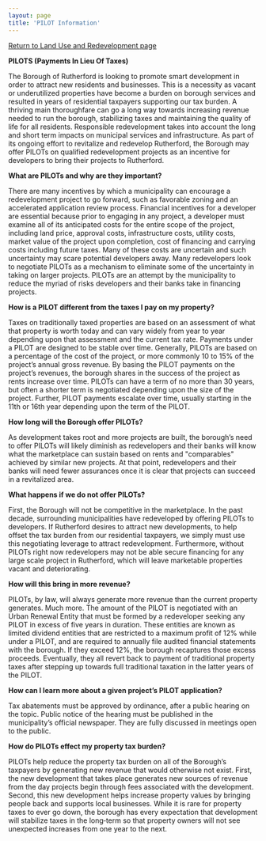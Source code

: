 ```yaml
---
layout: page
title: 'PILOT Information'
---
```


[Return to Land Use and Redevelopment page](../)


**PILOTS (Payments In Lieu Of Taxes)**

The Borough of Rutherford is looking to promote smart development in order to attract new residents and businesses. This is a necessity as vacant or underutilized properties have become a burden on borough services and resulted in years of residential taxpayers supporting our tax burden.
A thriving main thoroughfare can go a long way towards increasing revenue needed to run the borough, stabilizing taxes and maintaining the quality of life for all residents. Responsible redevelopment takes into account the long and short term impacts on municipal services and infrastructure. 
As part of its ongoing effort to revitalize and redevelop Rutherford, the Borough may offer PILOTs on qualified redevelopment projects as an incentive for developers to bring their projects to Rutherford.

**What are PILOTs and why are they important?**

There are many incentives by which a municipality can encourage a redevelopment project to go forward, such as favorable zoning and an accelerated application review process. Financial incentives for a developer are essential because prior to engaging in any project, a developer must examine all of its anticipated costs for the entire scope of the project, including land price, approval costs, infrastructure costs, utility costs, market value of the project upon completion, cost of financing and carrying costs including future taxes. Many of these costs are uncertain and such uncertainty may scare potential developers away. Many redevelopers look to negotiate PILOTs as a mechanism to eliminate some of the uncertainty in taking on larger projects. PILOTs are an attempt by the municipality to reduce the myriad of risks developers and their banks take in financing projects.

**How is a PILOT different from the taxes I pay on my property?**

Taxes on traditionally taxed properties are based on an assessment of what that property is worth today and can vary widely from year to year depending upon that assessment and the current tax rate. Payments under a PILOT are designed to be stable over time. Generally, PILOTs are based on a percentage of the cost of the project, or more commonly 10 to 15% of the project’s annual gross revenue. By basing the PILOT payments on the project’s revenues, the borough shares in the success of the project as rents increase over time. PILOTs can have a term of no more than 30 years, but often a shorter term is negotiated depending upon the size of the project. Further, PILOT payments escalate over time, usually starting in the 11th or 16th year depending upon the term of the PILOT.

**How long will the Borough offer PILOTs?**

As development takes root and more projects are built, the borough’s need to offer PILOTs will likely diminish as redevelopers and their banks will know what the marketplace can sustain based on rents and "comparables" achieved by similar new projects. At that point, redevelopers and their banks will need fewer assurances once it is clear that projects can succeed in a revitalized area.
 
  
**What happens if we do not offer PILOTs?**

First, the Borough will not be competitive in the marketplace.  In the past decade, surrounding municipalities have redeveloped by offering PILOTs to developers.  If Rutherford desires to attract new developments, to help offset the tax burden from our residential taxpayers, we simply must use this negotiating leverage to attract redevelopment.  Furthermore, without PILOTs right now redevelopers may not be able secure financing for any large scale project in Rutherford, which will leave marketable properties vacant and deteriorating.

**How will this bring in more revenue?**

PILOTs, by law, will always generate more revenue than the current property generates. Much more. The amount of the PILOT is negotiated with an Urban Renewal Entity that must be formed by a redeveloper seeking any PILOT in excess of five years in duration. These entities are known as limited dividend entities that are restricted to a maximum profit of 12% while under a PILOT, and are required to annually file audited financial statements with the borough. If they exceed 12%, the borough recaptures those excess proceeds. Eventually, they all revert back to payment of traditional property taxes after stepping up towards full traditional taxation in the latter years of the PILOT.

**How can I learn more about a given project’s PILOT application?**

Tax abatements must be approved by ordinance, after a public hearing on the topic. Public notice of the hearing must be published in the municipality’s official newspaper. They are fully discussed in meetings open to the public.

**How do PILOTs effect my property tax burden?**

PILOTs help reduce the property tax burden on all of the Borough’s taxpayers by generating new revenue that would otherwise not exist. First, the new development that takes place generates new sources of revenue from the day projects begin through fees associated with the development. Second, this new development helps increase property values by bringing people back and supports local businesses. While it is rare for property taxes to ever go down, the borough has every expectation that development will stabilize taxes in the long‐term so that property owners will not see unexpected increases from one year to the next.




